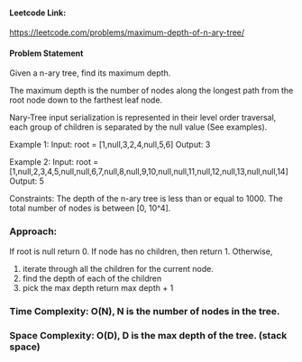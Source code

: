 #### Leetcode Link:
https://leetcode.com/problems/maximum-depth-of-n-ary-tree/

#### Problem Statement
Given a n-ary tree, find its maximum depth.

The maximum depth is the number of nodes along the longest path from the root node down to the farthest leaf node.

Nary-Tree input serialization is represented in their level order traversal, each group of children is separated by the null value (See examples).

Example 1:
Input: root = [1,null,3,2,4,null,5,6]
Output: 3

Example 2:
Input: root = [1,null,2,3,4,5,null,null,6,7,null,8,null,9,10,null,null,11,null,12,null,13,null,null,14]
Output: 5

Constraints:
The depth of the n-ary tree is less than or equal to 1000.
The total number of nodes is between [0, 10^4].

###  Approach:
If root is null return 0.
If node has no children, then return 1.
Otherwise, 
1. iterate through all the children for the current node. 
2. find the depth of each of the children
3. pick the max depth
return max depth + 1

### Time Complexity: O(N), N is the number of nodes in the tree.


### Space Complexity: O(D), D is the max depth of the tree. (stack space)
